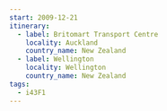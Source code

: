 ```yaml
---
start: 2009-12-21
itinerary:
  - label: Britomart Transport Centre
    locality: Auckland
    country_name: New Zealand
  - label: Wellington
    locality: Wellington
    country_name: New Zealand
tags:
  - i43F1
---
```

